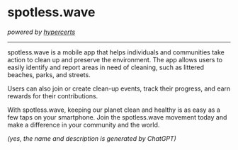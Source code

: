 # spotless.wave

_powered by [hypercerts](https://hypercerts.xyz)_

---

spotless.wave is a mobile app that helps individuals and communities
take action to clean up and preserve the environment. The app allows
users to easily identify and report areas in need of cleaning, such as
littered beaches, parks, and streets.

Users can also join or create clean-up events, track their progress, and
earn rewards for their contributions.

With spotless.wave, keeping our planet clean and healthy is as easy as a
few taps on your smartphone. Join the spotless.wave movement today and
make a difference in your community and the world.

_(yes, the name and description is generated by ChatGPT)_
